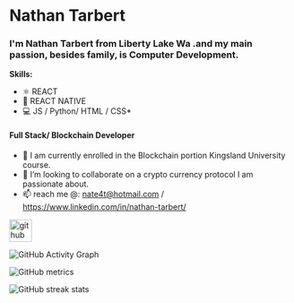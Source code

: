 
# Nathan Tarbert

### I'm Nathan Tarbert from Liberty Lake Wa .and my main passion, besides family, is Computer Development.

**Skills:**
* ⚛ REACT
* 📱 REACT NATIVE
* 💻 JS / Python/ HTML / CSS*

#### Full Stack/ Blockchain Developer

- 🔭 I am currently enrolled in the Blockchain portion Kingsland University course. 
- 👯 I’m looking to collaborate on a crypto currency protocol I am passionate about. 
- 📫 reach me @: nate4t@hotmail.com / https://www.linkedin.com/in/nathan-tarbert/


[<img src='https://cdn.jsdelivr.net/npm/simple-icons@3.0.1/icons/github.svg' alt='github' height='40'>](https://github.com/NathanTarbert)

![GitHub Activity Graph](https://activity-graph.herokuapp.com/graph?username=NathanTarbert)  

![GitHub metrics](https://metrics.lecoq.io/NathanTarbert)  

![GitHub streak stats](https://github-readme-streak-stats.herokuapp.com/?user=NathanTarbert)  




